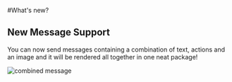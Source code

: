 #What's new?

## New Message Support
You can now send messages containing a combination of text, actions and an image and it will be rendered all together in one neat package!

![combined message](https://cloud.githubusercontent.com/assets/12450961/21272171/13590894-c38c-11e6-8a93-6169a4a4a8c3.png)
